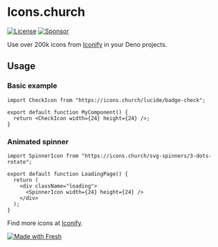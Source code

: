 # Icons.church

[![License](https://img.shields.io/github/license/load1n9/icons.church)](https://github.com/deno-windowing/gluten/blob/master/LICENSE)
[![Sponsor](https://img.shields.io/static/v1?label=Sponsor&message=%E2%9D%A4&logo=GitHub&color=%23fe8e86)](https://github.com/sponsors/load1n9)

Use over 200k icons from [Iconify](https://icon-sets.iconify.design/) in your
Deno projects.

## Usage

### Basic example

```tsx
import CheckIcon from "https://icons.church/lucide/badge-check";

export default function MyComponent() {
  return <CheckIcon width={24} height={24} />;
}
```

### Animated spinner

```tsx
import SpinnerIcon from "https://icons.church/svg-spinners/3-dots-rotate";

export default function LoadingPage() {
  return (
    <div className="loading">
      <SpinnerIcon width={24} height={24} />
    </div>
  );
}
```

Find more icons at [Iconify](https://icon-sets.iconify.design/).

[![Made with Fresh](https://fresh.deno.dev/fresh-badge-dark.svg)](https://fresh.deno.dev)
